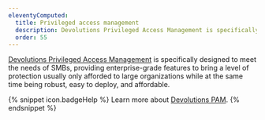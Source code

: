 ```yaml
---
eleventyComputed:
  title: Privileged access management
  description: Devolutions Privileged Access Management is specifically designed to meet the needs of SMBs, providing enterprise-grade features to bring a level of protection usually only afforded to large organizations.
  order: 55
---
```

[Devolutions Privileged Access Management](https://devolutions.net/privileged-access-management/) is specifically designed to meet the needs of SMBs, providing enterprise-grade features to bring a level of protection usually only afforded to large organizations while at the same time being robust, easy to deploy, and affordable.

{% snippet icon.badgeHelp %}
Learn more about [Devolutions PAM](/pam/overview/what-is-pam/).
{% endsnippet %}